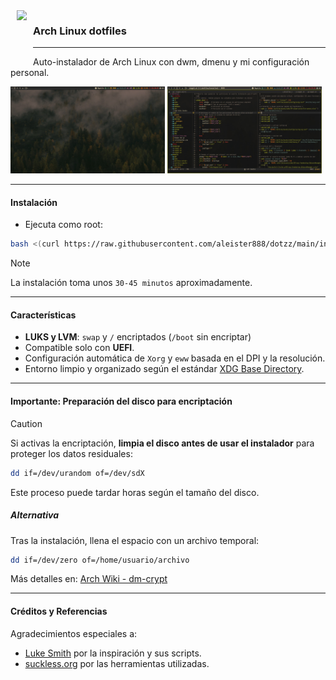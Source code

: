 <img src="https://archlinux.org/static/logos/archlinux-logo-dark-90dpi.png" align="left" height="90px" hspace="10px" vspace="0px">

### Arch Linux dotfiles

---

Auto-instalador de Arch Linux con dwm, dmenu y mi configuración personal.

<p float="center">
<img src="https://raw.githubusercontent.com/aleister888/dotzz/refs/heads/main/assets/screenshots/screenshot1.jpg" width="49%" />
<img src="https://raw.githubusercontent.com/aleister888/dotzz/refs/heads/main/assets/screenshots/screenshot2.jpg" width="49%" />
</p>

---

#### Instalación

- Ejecuta como root:

```bash
bash <(curl https://raw.githubusercontent.com/aleister888/dotzz/main/install.sh)
```

> [!NOTE]
> La instalación toma unos `30-45 minutos` aproximadamente.

---

#### Características

- **LUKS y LVM**: `swap` y `/` encriptados (`/boot` sin encriptar)
- Compatible solo con **UEFI**.
- Configuración automática de `Xorg` y `eww` basada en el DPI y la resolución.
- Entorno limpio y organizado según el estándar [XDG Base Directory](https://wiki.archlinux.org/title/XDG_Base_Directory).

---

#### Importante: Preparación del disco para encriptación

> [!CAUTION]
> Si activas la encriptación, **limpia el disco antes de usar el instalador** para proteger los datos residuales:
>
> ```bash
> dd if=/dev/urandom of=/dev/sdX
> ```
>
> Este proceso puede tardar horas según el tamaño del disco.

##### Alternativa

Tras la instalación, llena el espacio con un archivo temporal:

```bash
dd if=/dev/zero of=/home/usuario/archivo
```

Más detalles en: [Arch Wiki - dm-crypt](https://wiki.archlinux.org/title/Dm-crypt/Drive_preparation)

---

#### Créditos y Referencias

Agradecimientos especiales a:

- [Luke Smith](https://github.com/LukeSmithxyz) por la inspiración y sus scripts.
- [suckless.org](https://suckless.org) por las herramientas utilizadas.
